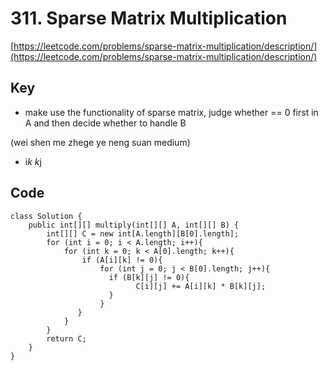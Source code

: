 # 311. Sparse Matrix Multiplication
[https://leetcode.com/problems/sparse-matrix-multiplication/description/](https://leetcode.com/problems/sparse-matrix-multiplication/description/)
## Key
* make use the functionality of sparse matrix, judge whether == 0 first in A and then decide whether to handle B

(wei shen me zhege ye neng suan medium)

* i*k   k*j
## Code
```
class Solution {
    public int[][] multiply(int[][] A, int[][] B) {
        int[][] C = new int[A.length][B[0].length];
        for (int i = 0; i < A.length; i++){
            for (int k = 0; k < A[0].length; k++){
                if (A[i][k] != 0){
                    for (int j = 0; j < B[0].length; j++){            
                      if (B[k][j] != 0){
                            C[i][j] += A[i][k] * B[k][j];
                      }
                    }
               }
            }
        }
        return C;
    }
}
```
